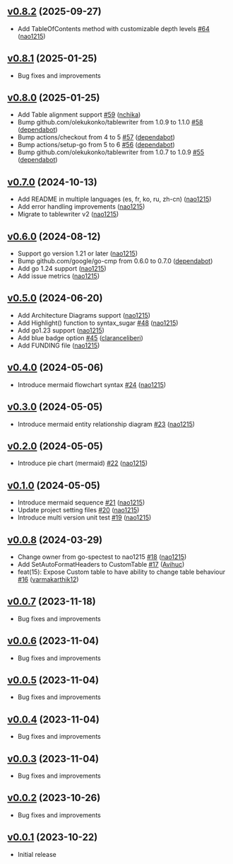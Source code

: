 ## [v0.8.2](https://github.com/nao1215/markdown/compare/v0.8.1...v0.8.2) (2025-09-27)

* Add TableOfContents method with customizable depth levels [#64](https://github.com/nao1215/markdown/pull/64) ([nao1215](https://github.com/nao1215))

## [v0.8.1](https://github.com/nao1215/markdown/compare/v0.8.0...v0.8.1) (2025-01-25)

* Bug fixes and improvements

## [v0.8.0](https://github.com/nao1215/markdown/compare/v0.7.0...v0.8.0) (2025-01-25)

* Add Table alignment support [#59](https://github.com/nao1215/markdown/pull/59) ([nchika](https://github.com/nchika))
* Bump github.com/olekukonko/tablewriter from 1.0.9 to 1.1.0 [#58](https://github.com/nao1215/markdown/pull/58) ([dependabot](https://github.com/dependabot))
* Bump actions/checkout from 4 to 5 [#57](https://github.com/nao1215/markdown/pull/57) ([dependabot](https://github.com/dependabot))
* Bump actions/setup-go from 5 to 6 [#56](https://github.com/nao1215/markdown/pull/56) ([dependabot](https://github.com/dependabot))
* Bump github.com/olekukonko/tablewriter from 1.0.7 to 1.0.9 [#55](https://github.com/nao1215/markdown/pull/55) ([dependabot](https://github.com/dependabot))

## [v0.7.0](https://github.com/nao1215/markdown/compare/v0.6.0...v0.7.0) (2024-10-13)

* Add README in multiple languages (es, fr, ko, ru, zh-cn) ([nao1215](https://github.com/nao1215))
* Add error handling improvements ([nao1215](https://github.com/nao1215))
* Migrate to tablewriter v2 ([nao1215](https://github.com/nao1215))

## [v0.6.0](https://github.com/nao1215/markdown/compare/v0.5.0...v0.6.0) (2024-08-12)

* Support go version 1.21 or later ([nao1215](https://github.com/nao1215))
* Bump github.com/google/go-cmp from 0.6.0 to 0.7.0 ([dependabot](https://github.com/dependabot))
* Add go 1.24 support ([nao1215](https://github.com/nao1215))
* Add issue metrics ([nao1215](https://github.com/nao1215))

## [v0.5.0](https://github.com/nao1215/markdown/compare/v0.4.0...v0.5.0) (2024-06-20)

* Add Architecture Diagrams support ([nao1215](https://github.com/nao1215))
* Add Highlight() function to syntax_sugar [#48](https://github.com/nao1215/markdown/pull/48) ([nao1215](https://github.com/nao1215))
* Add go1.23 support ([nao1215](https://github.com/nao1215))
* Add blue badge option [#45](https://github.com/nao1215/markdown/pull/45) ([claranceliberi](https://github.com/claranceliberi))
* Add FUNDING file ([nao1215](https://github.com/nao1215))


## [v0.4.0](https://github.com/nao1215/markdown/compare/v0.3.0...v0.4.0) (2024-05-06)

* Introduce mermaid flowchart syntax [#24](https://github.com/nao1215/markdown/pull/24) ([nao1215](https://github.com/nao1215))

## [v0.3.0](https://github.com/nao1215/markdown/compare/v0.2.0...v0.3.0) (2024-05-05)

* Introduce mermaid entity relationship diagram [#23](https://github.com/nao1215/markdown/pull/23) ([nao1215](https://github.com/nao1215))

## [v0.2.0](https://github.com/nao1215/markdown/compare/v0.1.0...v0.2.0) (2024-05-05)

* Introduce pie chart (mermaid) [#22](https://github.com/nao1215/markdown/pull/22) ([nao1215](https://github.com/nao1215))

## [v0.1.0](https://github.com/nao1215/markdown/compare/v0.0.8...v0.1.0) (2024-05-05)

* Introduce mermaid sequence [#21](https://github.com/nao1215/markdown/pull/21) ([nao1215](https://github.com/nao1215))
* Update project setting files [#20](https://github.com/nao1215/markdown/pull/20) ([nao1215](https://github.com/nao1215))
* Introduce multi version unit test [#19](https://github.com/nao1215/markdown/pull/19) ([nao1215](https://github.com/nao1215))

## [v0.0.8](https://github.com/nao1215/markdown/compare/v0.0.7...v0.0.8) (2024-03-29)

* Change owner from go-spectest to nao1215 [#18](https://github.com/nao1215/markdown/pull/18) ([nao1215](https://github.com/nao1215))
* Add SetAutoFormatHeaders to CustomTable [#17](https://github.com/nao1215/markdown/pull/17) ([Avihuc](https://github.com/Avihuc))
* feat(15): Expose Custom table to have ability to change table behaviour [#16](https://github.com/nao1215/markdown/pull/16) ([varmakarthik12](https://github.com/varmakarthik12))

## [v0.0.7](https://github.com/nao1215/markdown/compare/v0.0.6...v0.0.7) (2023-11-18)

* Bug fixes and improvements

## [v0.0.6](https://github.com/nao1215/markdown/compare/v0.0.5...v0.0.6) (2023-11-04)

* Bug fixes and improvements

## [v0.0.5](https://github.com/nao1215/markdown/compare/v0.0.4...v0.0.5) (2023-11-04)

* Bug fixes and improvements

## [v0.0.4](https://github.com/nao1215/markdown/compare/v0.0.3...v0.0.4) (2023-11-04)

* Bug fixes and improvements

## [v0.0.3](https://github.com/nao1215/markdown/compare/v0.0.2...v0.0.3) (2023-11-04)

* Bug fixes and improvements

## [v0.0.2](https://github.com/nao1215/markdown/compare/v0.0.1...v0.0.2) (2023-10-26)

* Bug fixes and improvements

## [v0.0.1](https://github.com/nao1215/markdown/compare/f79596a1a1e4...v0.0.1) (2023-10-22)

* Initial release
